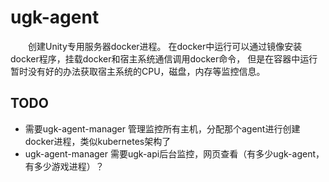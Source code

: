 # ugk-agent
&emsp;&emsp;创建Unity专用服务器docker进程。
在docker中运行可以通过镜像安装docker程序，挂载docker和宿主系统通信调用docker命令，
但是在容器中运行暂时没有好的办法获取宿主系统的CPU，磁盘，内存等监控信息。

## TODO
* 需要ugk-agent-manager 管理监控所有主机，分配那个agent进行创建docker进程，类似kubernetes架构了
* ugk-agent-manager 需要ugk-api后台监控，网页查看（有多少ugk-agent，有多少游戏进程）？
